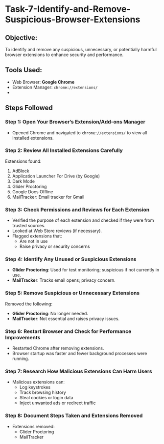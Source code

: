 # Task-7-Identify-and-Remove-Suspicious-Browser-Extensions

##  Objective:
To identify and remove any suspicious, unnecessary, or potentially harmful browser extensions to enhance security and performance.

##  Tools Used:
- Web Browser: **Google Chrome**
- Extension Manager: `chrome://extensions/`
- 
## Steps Followed

### **Step 1: Open Your Browser’s Extension/Add-ons Manager**
- Opened Chrome and navigated to `chrome://extensions/` to view all installed extensions.

### **Step 2: Review All Installed Extensions Carefully**
Extensions found:
1. AdBlock
2. Application Launcher For Drive (by Google)
3. Dark Mode
4. Glider Proctoring
5. Google Docs Offline
6. MailTracker: Email tracker for Gmail

### **Step 3: Check Permissions and Reviews for Each Extension**
- Verified the purpose of each extension and checked if they were from trusted sources.
- Looked at Web Store reviews (if necessary).
- Flagged extensions that:
  - Are not in use
  - Raise privacy or security concerns

### **Step 4: Identify Any Unused or Suspicious Extensions**
- **Glider Proctoring**: Used for test monitoring; suspicious if not currently in use.
- **MailTracker**: Tracks email opens; privacy concern.

### **Step 5: Remove Suspicious or Unnecessary Extensions**
Removed the following:
-  **Glider Proctoring**: No longer needed.
-  **MailTracker**: Not essential and raises privacy issues.

### **Step 6: Restart Browser and Check for Performance Improvements**
- Restarted Chrome after removing extensions.
- Browser startup was faster and fewer background processes were running.

### **Step 7: Research How Malicious Extensions Can Harm Users**
- Malicious extensions can:
  - Log keystrokes
  - Track browsing history
  - Steal cookies or login data
  - Inject unwanted ads or redirect traffic

### **Step 8: Document Steps Taken and Extensions Removed**
- Extensions removed:
  - Glider Proctoring
  - MailTracker


